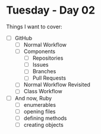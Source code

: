 # Tuesday - Day 02

Things I want to cover:

* [ ] GitHub
  * [ ] Normal Workflow
  * [ ] Components
    * [ ] Repositories
    * [ ] Issues
    * [ ] Branches
    * [ ] Pull Requests
  * [ ] Normal Workflow Revisited
  * [ ] Class Workflow
* [ ] And now, Ruby
  * [ ] enumerables
  * [ ] opening files
  * [ ] defining methods
  * [ ] creating objects

